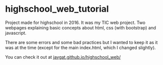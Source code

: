 # highschool_web_tutorial
Project made for highschool in 2016. It was my TIC web project. Two webpages explaining basic concepts about html, css (with bootstrap) and javascript.

There are some errors and some bad practices but I wanted to keep it as it was at the time (except for the main index.html, which I changed slightly).

You can check it out at [javgat.github.io/highschool_web/](https://javgat.github.io/highschool_web/)
